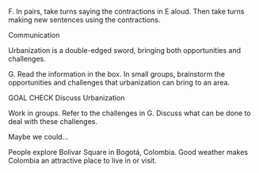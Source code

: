 F. In pairs, take turns saying the contractions in E aloud. Then take turns making new sentences using the contractions.

Communication

Urbanization is a double-edged sword, bringing both opportunities and challenges.

G. Read the information in the box. In small groups, brainstorm the opportunities and challenges that urbanization can bring to an area.

GOAL CHECK Discuss Urbanization

Work in groups. Refer to the challenges in G. Discuss what can be done to deal with these challenges.

Maybe we could...

People explore Bolivar Square in Bogotá, Colombia. Good weather makes Colombia an attractive place to live in or visit.
